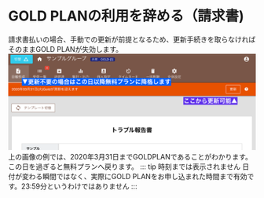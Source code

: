 # GOLD PLANの利用を辞める（請求書)
請求書払いの場合、手動での更新が前提となるため、更新手続きを取らなければそのままGOLD PLANが失効します。
![満期が近づくと警告のメッセージが表示されます](./price/price14.png)  
上の画像の例では、2020年3月31日までGOLDPLANであることがわかります。  
この日を過ぎると無料プランへ戻ります。
::: tip 時刻までは表示されません
日付が変わる瞬間ではなく、実際にGOLD PLANをお申し込まれた時間まで有効です。23:59分というわけではありません
:::
